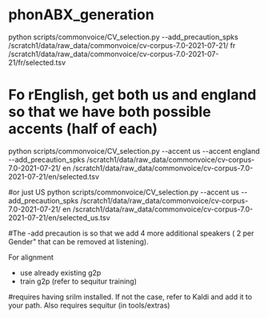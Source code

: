 # phonABX_generation

python scripts/commonvoice/CV_selection.py --add_precaution_spks /scratch1/data/raw_data/commonvoice/cv-corpus-7.0-2021-07-21/ fr /scratch1/data/raw_data/commonvoice/cv-corpus-7.0-2021-07-21/fr/selected.tsv

# Fo rEnglish, get both us and england so that we have both possible accents (half of each)
python scripts/commonvoice/CV_selection.py --accent us --accent england --add_precaution_spks /scratch1/data/raw_data/commonvoice/cv-corpus-7.0-2021-07-21/ en /scratch1/data/raw_data/commonvoice/cv-corpus-7.0-2021-07-21/en/selected.tsv

#or just US 
python scripts/commonvoice/CV_selection.py --accent us  --add_precaution_spks /scratch1/data/raw_data/commonvoice/cv-corpus-7.0-2021-07-21/ en /scratch1/data/raw_data/commonvoice/cv-corpus-7.0-2021-07-21/en/selected_us.tsv


#The -add precaution is so that we add 4 more additional speakers ( 2 per Gender" that can be removed at listening).



For alignment
-  use already existing g2p
- train g2p (refer to sequitur training)

#requires having srilm installed. If not the case, refer to Kaldi and add it to your path.
Also requires sequitur (in tools/extras)